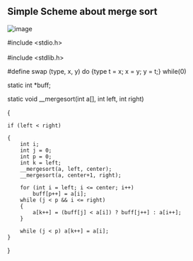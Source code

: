 ## Simple Scheme about merge sort
![image](https://github.com/user-attachments/assets/d187faed-2690-44b6-a595-71be78b17d12)

#include <stdio.h> </br> <br/>
#include <stdlib.h>

#define swap (type, x, y) do {type t = x; x = y; y = t;} while(0)

static int *buff;

static void __mergesort(int a[], int left, int right)

{

    if (left < right)
    
    {
        int i;
        int j = 0;
        int p = 0;
        int k = left;
        __mergesort(a, left, center);
        __mergesort(a, center+1, right);
        
        for (int i = left; i <= center; i++)
            buff[p++] = a[i];
        while (j < p && i <= right)
        {
            a[k++] = (buff[j] < a[i]) ? buff[j++] : a[i++];
        }
        
        while (j < p) a[k++] = a[i];
    }
}
